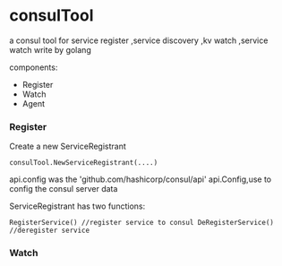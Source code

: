 # consulTool
 a consul tool for service register ,service discovery ,kv watch ,service watch write by golang
 
 components:
 - Register
 - Watch
 - Agent

### Register

Create a new ServiceRegistrant

`consulTool.NewServiceRegistrant(....) `

api.config was the 'github.com/hashicorp/consul/api' api.Config,use to config the consul server data

ServiceRegistrant has two functions:

`
RegisterService() //register service to consul
DeRegisterService() //deregister service
`
### Watch

